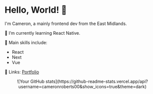 # Hello, World! 👋

I'm Cameron, a mainly frontend dev from the East Midlands.

🌱 I’m currently learning React Native.

🚀 Main skills include:
- React
- Next
- Vue

🔗 Links:
[Portfolio](https://cameronroberts.uk/)


<div align="center">
![Your GitHub stats](https://github-readme-stats.vercel.app/api?username=cameronroberts00&show_icons=true&theme=dark)
</div>
